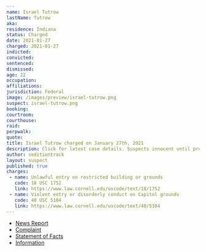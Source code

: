 ```yaml
---
name: Israel Tutrow
lastName: Tutrow
aka:
residence: Indiana
status: Charged
date: 2021-01-27
charged: 2021-01-27
indicted:
convicted: 
sentenced: 
dismissed: 
age: 22
occupation:
affiliations:
jurisdiction: Federal
image: /images/preview/israel-tutrow.png
suspect: israel-tutrow.png
booking:
courtroom:
courthouse:
raid:
perpwalk:
quote:
title: Israel Tutrow charged on January 27th, 2021
description: Click for latest case details. Suspects innocent until proven guilty.
author: seditiontrack
layout: suspect
published: true
charges:
 - name: Unlawful entry on restricted building or grounds
   code: 18 USC 1752
   link: https://www.law.cornell.edu/uscode/text/18/1752
 - name: Violent entry or disorderly conduct on Capitol grounds
   code: 40 USC 5104
   link: https://www.law.cornell.edu/uscode/text/40/5104
---
```

- [News Report](https://www.indystar.com/story/news/crime/2021/01/26/capitol-riot-fbi-insurrection-indiana-men-facing-federal-charges/4269649001/)
- [Complaint](https://www.justice.gov/opa/page/file/1360941/download)
- [Statement of Facts](https://www.justice.gov/opa/page/file/1360941/download)
- [Information](https://www.justice.gov/usao-dc/case-multi-defendant/file/1389121/download)
